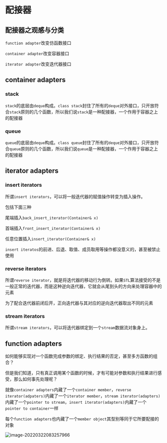 # 配接器

## 配接器之观感与分类

`function adapter`改变仿函数接口

`container adapter`改变容器接口

`iterator adapter`改变迭代器接口

## container adapters

### stack

`stack`的底层由`deque`构成。`class stack`封住了所有的`deque`对外接口，只开放符合`stack`原则的几个函数，所以我们说`stack`是一种配接器，一个作用于容器之上的配接器

### queue

`queue`的底层由`deque`构成。`class queue`封住了所有的`deque`对外接口，只开放符合`queue`原则的几个函数，所以我们说`queue`是一种配接器，一个作用于容器之上的配接器

## iterator adapters

### insert iterators

所谓`insert iterators`，可以将一般迭代器的赋值操作转变为插入操作。

包括下面三种

尾端插入`back_insert_iterator(Container& x)`

首端插入`front_insert_iterator(Container& x)`

任意位置插入`insert_iterator(Container& x)`

`insert iteratos`的前进、后退、取值、成员取用等操作都没意义的，甚至被禁止使用

### reverse iterators

所谓`reverse iterator`，就是将迭代器的移动行为倒转。如果`STL`算法接受的不是一般正常的迭代器，而是这种逆向迭代器，它就会从尾到头的方向来处理容器中的元素

为了配合迭代器前闭后开，正向迭代器与其对应的逆向迭代器取出不同的元素

### stream iterators

所谓`stream iterators`，可以将迭代器绑定到一个`stream`数据流对象身上。



## function adapters

如何能够实现对一个函数完成参数的绑定、执行结果的否定，甚至多方函数的组合？

但是我们知道，只有真正调用某个函数的时候，才有可能对参数和执行结果进行感受，那么如何事先处理呢？

就像`container adapters`内藏了一个`container member`，`reverse iterator(adpaters)`内藏了一个`iterator member`，`stream iterator(adapters)`内藏了一个`pointer to stream`，`insert iterator(adapters)`内藏了一个`pointer to container`一样

每个`function adapters`也内藏了一个`member object`其型别等同于它所要配接的对象

![image-20220322083257966](https://s2.loli.net/2022/03/22/LDhbtsXWHTFrJx7.png)